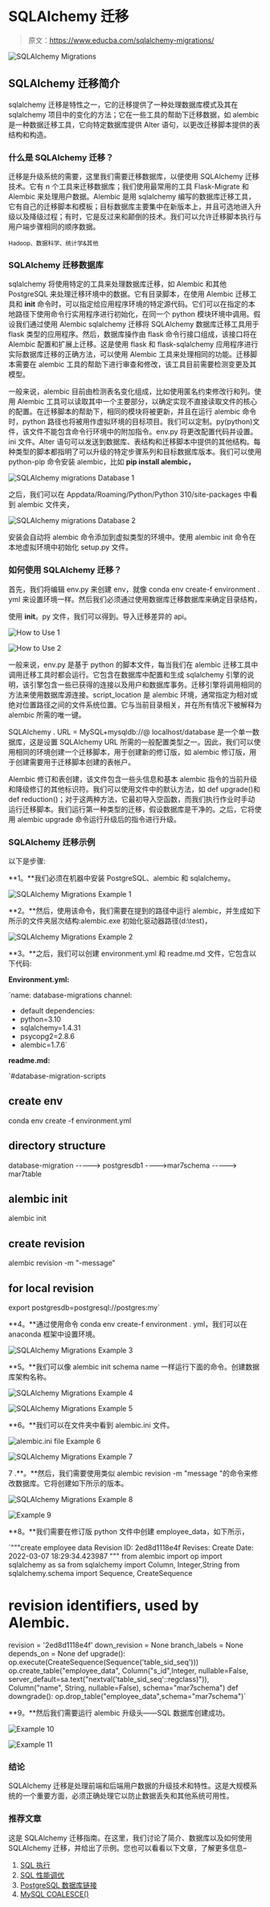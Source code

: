 # SQLAlchemy 迁移

> 原文：<https://www.educba.com/sqlalchemy-migrations/>

![SQLAlchemy Migrations](img/8c66fff33a4919b0f331b22f9a0e304d.png)



## SQLAlchemy 迁移简介

sqlalchemy 迁移是特性之一，它的迁移提供了一种处理数据库模式及其在 sqlalchemy 项目中的变化的方法；它在一些工具的帮助下迁移数据，如 alembic 是一种数据迁移工具，它向特定数据库提供 Alter 语句，以更改迁移脚本提供的表结构和构造。

### 什么是 SQLAlchemy 迁移？

迁移是升级系统的需要，这里我们需要迁移数据库，以便使用 SQLAlchemy 迁移技术。它有 n 个工具来迁移数据库；我们使用最常用的工具 Flask-Migrate 和 Alembic 来处理用户数据。Alembic 是用 sqlalchemy 编写的数据库迁移工具，它有自己的迁移脚本和模板；目标数据库主要集中在新版本上，并且可选地进入升级以及降级过程；有时，它是反过来和颠倒的技术。我们可以允许迁移脚本执行与用户端步骤相同的顺序数据。

<small>Hadoop、数据科学、统计学&其他</small>

### SQLAlchemy 迁移数据库

sqlalchemy 将使用特定的工具来处理数据库迁移，如 Alembic 和其他 PostgreSQL 来处理迁移环境中的数据。它有目录脚本，在使用 Alembic 迁移工具和 **init** 命令时，可以指定给应用程序环境的特定源代码。它们可以在指定的本地路径下使用命令行实用程序进行初始化，在同一个 python 模块环境中调用。假设我们通过使用 Alembic sqlalchemy 迁移将 SQLAlchemy 数据库迁移工具用于 flask 类型的应用程序。然后，数据库操作由 flask 命令行接口组成，该接口将在 Alembic 配置和扩展上迁移。这是使用 flask 和 flask-sqlalchemy 应用程序进行实际数据库迁移的正确方法，可以使用 Alembic 工具来处理相同的功能。迁移脚本需要在 alembic 工具的帮助下进行审查和修改，该工具目前需要检测变更及其模型。

一般来说，alembic 目前由检测表名变化组成，比如使用匿名约束修改行和列。使用 Alembic 工具可以读取其中一个主要部分，以确定实现不直接读取文件的核心的配置。在迁移脚本的帮助下，相同的模块将被更新，并且在运行 alembic 命令时，python 路径也将被用作虚拟环境的目标项目。我们可以定制。py(python)文件，该文件不能包含命令行环境中的附加指令。env.py 将更改配置代码并设置。ini 文件。Alter 语句可以发送到数据库、表结构和迁移脚本中提供的其他结构。每种类型的脚本都指明了可以升级的特定步骤系列和目标数据库版本。我们可以使用 python-pip 命令安装 alembic，比如 **pip install alembic，**

![SQLAlchemy migrations Database 1](img/e03ec9a6519aa2a4decc6f1c86fddeb6.png)



之后，我们可以在 Appdata/Roaming/Python/Python 310/site-packages 中看到 alembic 文件夹，

![SQLAlchemy migrations Database 2](img/a54b26588d690d81296d32ce1825b993.png)



安装会自动将 alembic 命令添加到虚拟类型的环境中。使用 alembic init 命令在本地虚拟环境中初始化 setup.py 文件。

### 如何使用 SQLAlchemy 迁移？

首先，我们将编辑 env.py 来创建 env，就像 conda env create-f environment . yml 来设置环境一样。然后我们必须通过使用数据库迁移数据库来确定目录结构，

使用 __init__。py 文件，我们可以得到。导入迁移差异的 api。

![How to Use 1](img/b359c588bb242935926622f8ace12a3d.png)



![How to Use 2](img/a46670bf382410025c0da191e9a4632c.png)



一般来说，env.py 是基于 python 的脚本文件，每当我们在 alembic 迁移工具中调用迁移工具时都会运行。它包含在数据库中配置和生成 sqlalchemy 引擎的说明，该引擎包含一些已获得的连接以及用户和数据库事务。迁移引擎将调用相同的方法来使用数据库源连接。script_location 是 alembic 环境，通常指定为相对或绝对位置路径之间的文件系统位置。它与当前目录相关，并在所有情况下被解释为 alembic 所需的唯一键。

SQLAlchemy . URL = MySQL+mysqldb://@ localhost/database 是一个单一数据库，这是设置 SQLAlchemy URL 所需的一般配置类型之一。因此，我们可以使用相同的环境创建一个迁移脚本，用于创建新的修订版，如 alembic 修订版，用于创建需要用于迁移脚本创建的表帐户。

Alembic 修订和表创建，该文件包含一些头信息和基本 alembic 指令的当前升级和降级修订的其他标识符。我们可以使用文件中的默认方法，如 def upgrade()和 def reduction()；对于这两种方法，它最初导入空函数，而我们执行作业时手动运行迁移脚本。我们运行第一种类型的迁移，假设数据库是干净的。之后，它将使用 alembic upgrade 命令运行升级后的指令进行升级。

### SQLAlchemy 迁移示例

以下是步骤:

**1。**我们必须在机器中安装 PostgreSQL、alembic 和 sqlalchemy。

![SQLAlchemy Migrations Example 1](img/f45857a571ccdf795f6f7bb487fb9d0f.png)



**2。**然后，使用该命令，我们需要在提到的路径中运行 alembic，并生成如下所示的文件夹层次结构:alembic.exe 初始化驱动器路径(d:\test)，

![SQLAlchemy Migrations Example 2](img/62456ef0b5452599d1046b203354d1b9.png)



**3。**之后，我们可以创建 environment.yml 和 readme.md 文件，它包含以下代码:

**Environment.yml:**

`name: database-migrations
channel:
- default
dependencies:
- python=3.10
- sqlalchemy=1.4.31
- psycopg2=2.8.6
- alembic=1.7.6`

**readme.md:**

`#database-migration-scripts
## create env
conda env create -f environment.yml
## directory structure
database-migration -----> postgresdb1 ---->mar7schema
-----> mar7table
## alembic init
alembic init <schemaname>
## create revision
alembic revision -m "-message"
## for local revision
export postgresdb=postgresql://postgres:my`

**4。**通过使用命令 conda env create-f environment . yml，我们可以在 anaconda 框架中设置环境。

![SQLAlchemy Migrations Example 3](img/35e9fc62faf31b15b66fd0a244e85ac1.png)



**5。**我们可以像 alembic init schema name 一样运行下面的命令。创建数据库架构名称。

![SQLAlchemy Migrations Example 4](img/f1a9da9b4b81296f624adec1cb174639.png)



![SQLAlchemy Migrations Example 5](img/92033617c95f49aa512c10a55563b4ee.png)



**6。**我们可以在文件夹中看到 alembic.ini 文件。

![alembic.ini file Example 6](img/34c4ceabaa3302beb37fa08ab994cee5.png)



![SQLAlchemy Migrations Example 7](img/addb6ad06f5446c59a2e8b890a9fc4ad.png)



7 .**。**然后，我们需要使用类似 alembic revision -m "message "的命令来修改数据库。它将创建如下所示的版本。

![SQLAlchemy Migrations Example 8](img/a47dffa09741f36361483daeb7c95ced.png)



![Example 9](img/8dab876cca601ffbad899273a45f56b6.png)



**8。**我们需要在修订版 python 文件中创建 employee_data，如下所示，

`"""create employee data
Revision ID: 2ed8d1118e4f
Revises:
Create Date: 2022-03-07 18:29:34.423987
"""
from alembic import op
import sqlalchemy as sa
from sqlalchemy import Column, Integer,String
from sqlalchemy.schema import Sequence, CreateSequence
# revision identifiers, used by Alembic.
revision = '2ed8d1118e4f'
down_revision = None
branch_labels = None
depends_on = None
def upgrade():
op.execute(CreateSequence(Sequence('table_sid_seq')))
op.create_table("employee_data",
Column("s_id",Integer, nullable=False, server_default=sa.text("nextval('table_sid_seq'::regclass)")),
Column("name", String, nullable=False),
schema="mar7schema")
def downgrade():
op.drop_table("employee_data",schema="mar7schema")`

**9。**然后我们需要运行 alembic 升级头——SQL 数据库创建成功。

![Example 10](img/ec0e0c62fcb5ef0960c6ac6f22ebb0c7.png)



![Example 11](img/bd13f1ab32176d59efed2d1407a620a4.png)



### 结论

SQLAlchemy 迁移是处理前端和后端用户数据的升级技术和特性。这是大规模系统的一个重要方面，必须正确处理它以防止数据丢失和其他系统可用性。

### 推荐文章

这是 SQLAlchemy 迁移指南。在这里，我们讨论了简介、数据库以及如何使用 SQLAlchemy 迁移，并给出了示例。您也可以看看以下文章，了解更多信息–

1.  [SQL 执行](https://www.educba.com/sql-execute/)
2.  [SQL 性能调优](https://www.educba.com/sql-performance-tuning/)
3.  [PostgreSQL 数据库链接](https://www.educba.com/postgresql-dblink/)
4.  [MySQL COALESCE()](https://www.educba.com/mysql-coalesce/)






